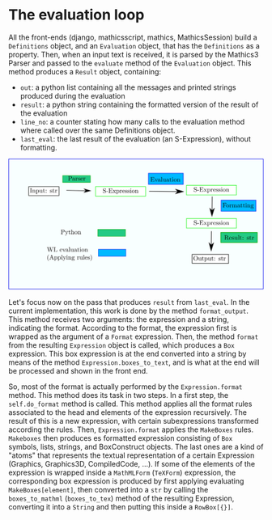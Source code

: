 

The evaluation loop
===================

All the front-ends (django, mathicsscript, mathics, MathicsSession)
build a `Definitions` object, and an `Evaluation` object, that has
the `Definitions` as a property. Then, when an input text is received,
it is parsed by the Mathics3 Parser and passed to the `evaluate` method
of the `Evaluation` object. This method produces a `Result` object, containing:
* `out`:  a python list containing all the messages and printed strings produced
  during the evaluation
* `result`: a python string containing the formatted version of the result of the evaluation
* `line_no`: a counter stating how many calls to the evaluation method where called over the same Definitions object.
* `last_eval`: the last result of the evaluation (an S-Expression), without formatting.

![](evaluationloop.svg)


Let's focus now on the pass that produces `result` from `last_eval`. In the current implementation, this work is done by
the method `format_output`. This method receives two arguments: the expression and a string, indicating the format.
According to the format, the expression first is wrapped as the argument of a `Format` expression. Then, the method `format`
from the resulting `Expression` object is called, which produces a `Box` expression. This box expression is at the end converted into a string by means of the method `Expression.boxes_to_text`, and is what at the end will be processed and shown in the front end.

So, most of the format is actually performed by the `Expression.format` method. This method does its task in two steps. In a first step, the `self.do_format`  method is called. This method applies all the format rules associated to the head and elements of the expression recursively.
The result of this is a new expression, with certain subexpressions transformed according the rules.
Then, `Expression.format` applies the  `MakeBoxes` rules. `Makeboxes` then produces es formatted expression consisting of `Box` symbols, lists, strings, and BoxConstruct objects. The last ones are a kind of "atoms" that represents the textual representation of a certain Expression (Graphics, Graphics3D, CompìledCode, ...).
If some of the elements of the expression is wrapped inside a `MathMLForm` (`TeXForm`) expression, the corresponding box expression is produced by first applying evaluating `MakeBoxes[element]`, then converted into a `str` by calling the `boxes_to_mathml` (`boxes_to_tex`) method of the resulting Expression, converting it into a `String` and then putting this inside a `RowBox[{}]`.
